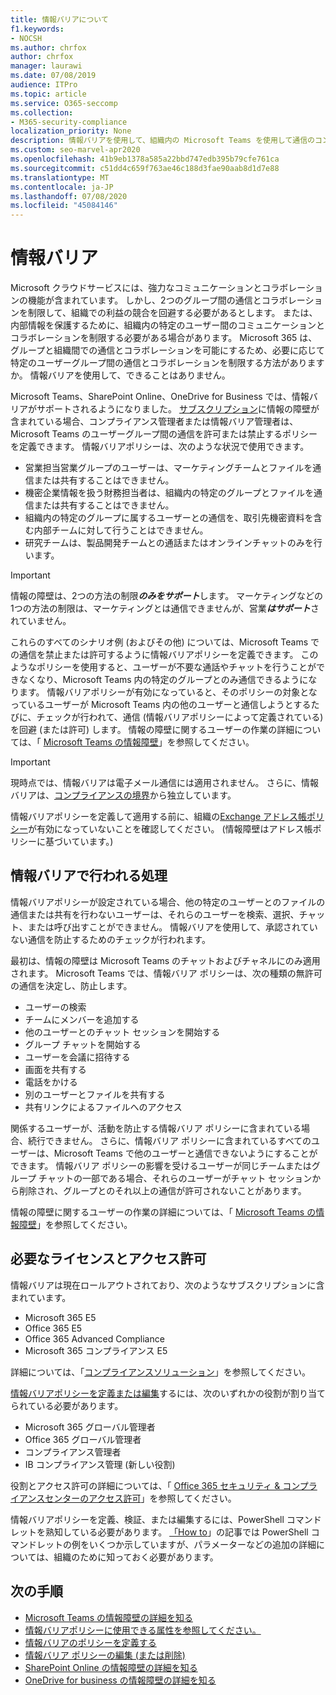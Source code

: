 ```yaml
---
title: 情報バリアについて
f1.keywords:
- NOCSH
ms.author: chrfox
author: chrfox
manager: laurawi
ms.date: 07/08/2019
audience: ITPro
ms.topic: article
ms.service: O365-seccomp
ms.collection:
- M365-security-compliance
localization_priority: None
description: 情報バリアを使用して、組織内の Microsoft Teams を使用して通信のコンプライアンスを確保します。
ms.custom: seo-marvel-apr2020
ms.openlocfilehash: 41b9eb1378a585a22bbd747edb395b79cfe761ca
ms.sourcegitcommit: c51dd4c659f763ae46c188d3fae90aab8d1d7e88
ms.translationtype: MT
ms.contentlocale: ja-JP
ms.lasthandoff: 07/08/2020
ms.locfileid: "45084146"
---
```

# <a name="information-barriers"></a>情報バリア

Microsoft クラウドサービスには、強力なコミュニケーションとコラボレーションの機能が含まれています。 しかし、2つのグループ間の通信とコラボレーションを制限して、組織での利益の競合を回避する必要があるとします。 または、内部情報を保護するために、組織内の特定のユーザー間のコミュニケーションとコラボレーションを制限する必要がある場合があります。 Microsoft 365 は、グループと組織間での通信とコラボレーションを可能にするため、必要に応じて特定のユーザーグループ間の通信とコラボレーションを制限する方法がありますか。 情報バリアを使用して、できることはありません。 

Microsoft Teams、SharePoint Online、OneDrive for Business では、情報バリアがサポートされるようになりました。 [サブスクリプション](#required-licenses-and-permissions)に情報の障壁が含まれている場合、コンプライアンス管理者または情報バリア管理者は、Microsoft Teams のユーザーグループ間の通信を許可または禁止するポリシーを定義できます。 情報バリアポリシーは、次のような状況で使用できます。

- 営業担当営業グループのユーザーは、マーケティングチームとファイルを通信または共有することはできません。
- 機密企業情報を扱う財務担当者は、組織内の特定のグループとファイルを通信または共有することはできません。
- 組織内の特定のグループに属するユーザーとの通信を、取引先機密資料を含む内部チームに対して行うことはできません。
- 研究チームは、製品開発チームとの通話またはオンラインチャットのみを行います。

> [!IMPORTANT]
> 情報の障壁は、2つの方法の制限***のみをサポート***します。 マーケティングなどの1つの方法の制限は、マーケティングとは通信できませんが、営業***はサポート***されていません。

これらのすべてのシナリオ例 (およびその他) については、Microsoft Teams での通信を禁止または許可するように情報バリアポリシーを定義できます。 このようなポリシーを使用すると、ユーザーが不要な通話やチャットを行うことができなくなり、Microsoft Teams 内の特定のグループとのみ通信できるようになります。 情報バリアポリシーが有効になっていると、そのポリシーの対象となっているユーザーが Microsoft Teams 内の他のユーザーと通信しようとするたびに、チェックが行われて、通信 (情報バリアポリシーによって定義されている) を回避 (または許可) します。 情報の障壁に関するユーザーの作業の詳細については、「 [Microsoft Teams の情報障壁](https://docs.microsoft.com/MicrosoftTeams/information-barriers-in-teams)」を参照してください。

> [!IMPORTANT]
> 現時点では、情報バリアは電子メール通信には適用されません。 さらに、情報バリアは、[コンプライアンスの境界](set-up-compliance-boundaries.md)から独立しています。<p>情報バリアポリシーを定義して適用する前に、組織の[Exchange アドレス帳ポリシー](https://docs.microsoft.com/exchange/address-books/address-book-policies/address-book-policies)が有効になっていないことを確認してください。 (情報障壁はアドレス帳ポリシーに基づいています。) 

## <a name="what-happens-with-information-barriers"></a>情報バリアで行われる処理

情報バリアポリシーが設定されている場合、他の特定のユーザーとのファイルの通信または共有を行わないユーザーは、それらのユーザーを検索、選択、チャット、または呼び出すことができません。 情報バリアを使用して、承認されていない通信を防止するためのチェックが行われます。

最初は、情報の障壁は Microsoft Teams のチャットおよびチャネルにのみ適用されます。 Microsoft Teams では、情報バリア ポリシーは、次の種類の無許可の通信を決定し、防止します。

- ユーザーの検索
- チームにメンバーを追加する
- 他のユーザーとのチャット セッションを開始する
- グループ チャットを開始する
- ユーザーを会議に招待する
- 画面を共有する
- 電話をかける
- 別のユーザーとファイルを共有する
- 共有リンクによるファイルへのアクセス 

関係するユーザーが、活動を防止する情報バリア ポリシーに含まれている場合、続行できません。 さらに、情報バリア ポリシーに含まれているすべてのユーザーは、Microsoft Teams で他のユーザーと通信できないようにすることができます。 情報バリア ポリシーの影響を受けるユーザーが同じチームまたはグループ チャットの一部である場合、それらのユーザーがチャット セッションから削除され、グループとのそれ以上の通信が許可されないことがあります。

情報の障壁に関するユーザーの作業の詳細については、「 [Microsoft Teams の情報障壁](https://docs.microsoft.com/MicrosoftTeams/information-barriers-in-teams)」を参照してください。

## <a name="required-licenses-and-permissions"></a>必要なライセンスとアクセス許可

情報バリアは現在ロールアウトされており、次のようなサブスクリプションに含まれています。

- Microsoft 365 E5
- Office 365 E5
- Office 365 Advanced Compliance
- Microsoft 365 コンプライアンス E5

詳細については、「[コンプライアンスソリューション](https://products.office.com/business/security-and-compliance/compliance-solutions)」を参照してください。

[情報バリアポリシーを定義または編集](information-barriers-policies.md)するには、次のいずれかの役割が割り当てられている必要があります。

- Microsoft 365 グローバル管理者
- Office 365 グローバル管理者
- コンプライアンス管理者
- IB コンプライアンス管理 (新しい役割)

役割とアクセス許可の詳細については、「 [Office 365 セキュリティ & コンプライアンスセンターのアクセス許可](../security/office-365-security/protect-against-threats.md)」を参照してください。

情報バリアポリシーを定義、検証、または編集するには、PowerShell コマンドレットを熟知している必要があります。 [「How to](information-barriers-policies.md)」の記事では PowerShell コマンドレットの例をいくつか示していますが、パラメーターなどの追加の詳細については、組織のために知っておく必要があります。

## <a name="next-steps"></a>次の手順

- [Microsoft Teams の情報障壁の詳細を知る](https://docs.microsoft.com/MicrosoftTeams/information-barriers-in-teams)
- [情報バリアポリシーに使用できる属性を参照してください。](information-barriers-attributes.md)
- [情報バリアのポリシーを定義する](information-barriers-policies.md)
- [情報バリア ポリシーの編集 (または削除)](information-barriers-edit-segments-policies.md)
- [SharePoint Online の情報障壁の詳細を知る](https://docs.microsoft.com/sharepoint/information-barriers)
- [OneDrive for business の情報障壁の詳細を知る](https://docs.microsoft.com/onedrive/information-barriers)